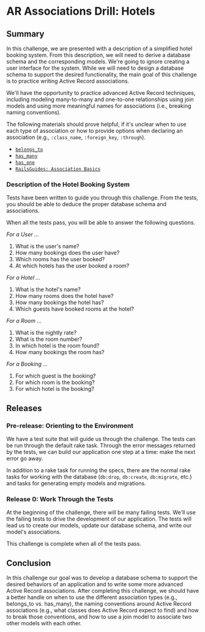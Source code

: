 # AR Associations Drill:  Hotels

## Summary

In this challenge, we are presented with a description of a simplified hotel booking system.  From this description, we will need to derive a database schema and the corresponding models.  We're going to ignore creating a user interface for the system.  While we will need to design a database schema to support the desired functionality, the main goal of this challenge is to practice writing Active Record associations.

We'll have the opportunity to practice advanced Active Record techniques, including modeling many-to-many and one-to-one relationships using join models and using more meaningful names for associations (i.e., breaking naming conventions).

The following materials should prove helpful, if it's unclear when to use each type of association or how to provide options when declaring an association (e.g., `:class_name`, `:foreign_key`, `:through`).

- [`belongs_to`](http://apidock.com/rails/ActiveRecord/Associations/ClassMethods/belongs_to)
- [`has_many`](http://apidock.com/rails/ActiveRecord/Associations/ClassMethods/has_many)
- [	`has_one`](http://apidock.com/rails/v4.1.8/ActiveRecord/Associations/ClassMethods/has_one)
- [`RailsGuides: Association Basics`](http://guides.rubyonrails.org/association_basics.html)

### Description of the Hotel Booking System

Tests have been written to guide you through this challenge.  From the tests, you should be able to deduce the proper database schema and associations.

When all the tests pass, you will be able to answer the following questions.


*For a User ...*

1. What is the user's name?
2. How many bookings does the user have?
3. Which rooms has the user booked?
4. At which hotels has the user booked a room?


*For a Hotel ...*

1. What is the hotel's name?
2. How many rooms does the hotel have?
3. How many bookings the hotel has?
4. Which guests have booked rooms at the hotel?

*For a Room ...*

1. What is the nightly rate?
2. What is the room number?
3. In which hotel is the room found?
4. How many bookings the room has?

*For a Booking ...*

1. For which guest is the booking?
2. For which room is the booking?
3. For which hotel is the booking?

## Releases

### Pre-release:  Orienting to the Environment

We have a test suite that will guide us through the challenge.  The tests can be run through the default rake task.  Through the error messages returned by the tests, we can build our application one step at a time: make the next error go away.

In addition to a rake task for running the specs, there are the normal rake tasks for working with the database (`db:drop`, `db:create`, `db:migrate`, etc.) and tasks for generating empty models and migrations.

### Release 0:  Work Through the Tests

At the beginning of the challenge, there will be many failing tests.  We'll use the failing tests to drive the development of our application.  The tests will lead us to create our models, update our database schema, and write our model's associations.

This challenge is complete when all of the tests pass.

## Conclusion

In this challenge our goal was to develop a database schema to support the desired behaviors of an application and to write some more advanced Active Record associations.  After completing this challenge, we should have a better handle on when to use the different association types (e.g., belongs_to vs. has_many), the naming conventions around Active Record associations (e.g., what classes does Active Record expect to find) and how to break those conventions, and how to use a join model to associate two other models with each other.